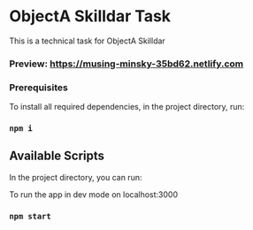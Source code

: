 
# ObjectA Skilldar Task

This is a technical task for ObjectA Skilldar

### Preview: https://musing-minsky-35bd62.netlify.com



### Prerequisites

To install all required dependencies, in the project directory, run:

### `npm i`


## Available Scripts

In the project directory, you can run:

To run the app in dev mode on localhost:3000
### `npm start`
